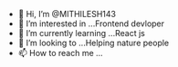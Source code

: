 - 👋 Hi, I’m @MITHILESH143
- 👀 I’m interested in ...Frontend devloper
- 🌱 I’m currently learning ...React js
- 💞️ I’m looking to ...Helping nature people
- 📫 How to reach me ...

<!---
MITHILESH143/MITHILESH143 is a ✨ special ✨ repository because its `README.md` (this file) appears on your GitHub profile.
You can click the Preview link to take a look at your changes.
--->
